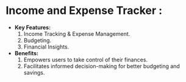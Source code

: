 # Income and Expense Tracker :

- **Key Features:**
   1. Income Tracking & Expense Management.
   2. Budgeting.
   3. Financial Insights.
- **Benefits:**
   1. Empowers users to take control of their finances.
   2. Facilitates informed decision-making for better budgeting and savings.

